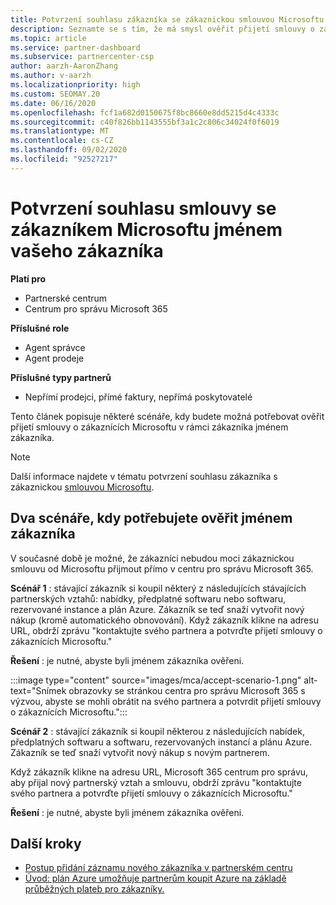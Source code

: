 ```yaml
---
title: Potvrzení souhlasu zákazníka se zákaznickou smlouvou Microsoftu
description: Seznamte se s tím, že má smysl ověřit přijetí smlouvy o zákaznících Microsoftu jménem zákazníka.
ms.topic: article
ms.service: partner-dashboard
ms.subservice: partnercenter-csp
author: aarzh-AaronZhang
ms.author: v-aarzh
ms.localizationpriority: high
ms.custom: SEOMAY.20
ms.date: 06/16/2020
ms.openlocfilehash: fcf1a682d0150675f8bc8660e8dd5215d4c4333c
ms.sourcegitcommit: c40f826bb1143555bf3a1c2c806c34024f0f6019
ms.translationtype: MT
ms.contentlocale: cs-CZ
ms.lasthandoff: 09/02/2020
ms.locfileid: "92527217"
---
```

# <a name="attest-acceptance-of-the-microsoft-customer-agreement-on-behalf-of-your-customer"></a>Potvrzení souhlasu smlouvy se zákazníkem Microsoftu jménem vašeho zákazníka

**Platí pro**

- Partnerské centrum
- Centrum pro správu Microsoft 365

**Příslušné role**

- Agent správce
- Agent prodeje

**Příslušné typy partnerů**

- Nepřímí prodejci, přímé faktury, nepřímá poskytovatelé

Tento článek popisuje některé scénáře, kdy budete možná potřebovat ověřit přijetí smlouvy o zákaznících Microsoftu v rámci zákazníka jménem zákazníka.

>[!NOTE]
>Další informace najdete v tématu potvrzení souhlasu zákazníka s zákaznickou [smlouvou Microsoftu](confirm-customer-agreement.md).

## <a name="two-scenarios-where-you-need-to-attest-on-behalf-of-your-customer"></a>Dva scénáře, kdy potřebujete ověřit jménem zákazníka

V současné době je možné, že zákazníci nebudou moci zákaznickou smlouvu od Microsoftu přijmout přímo v centru pro správu Microsoft 365.

**Scénář 1** : stávající zákazník si koupil některý z následujících stávajících partnerských vztahů: nabídky, předplatné softwaru nebo softwaru, rezervované instance a plán Azure. Zákazník se teď snaží vytvořit nový nákup (kromě automatického obnovování). Když zákazník klikne na adresu URL, obdrží zprávu "kontaktujte svého partnera a potvrďte přijetí smlouvy o zákaznících Microsoftu."  

**Řešení** : je nutné, abyste byli jménem zákazníka ověřeni.

:::image type="content" source="images/mca/accept-scenario-1.png" alt-text="Snímek obrazovky se stránkou centra pro správu Microsoft 365 s výzvou, abyste se mohli obrátit na svého partnera a potvrdit přijetí smlouvy o zákaznících Microsoftu.&quot;:::

**Scénář 2** : stávající zákazník si koupil některou z následujících nabídek, předplatných softwaru a softwaru, rezervovaných instancí a plánu Azure. Zákazník se teď snaží vytvořit nový nákup s novým partnerem.

Když zákazník klikne na adresu URL, Microsoft 365 centrum pro správu, aby přijal nový partnerský vztah a smlouvu, obdrží zprávu &quot;kontaktujte svého partnera a potvrďte přijetí smlouvy o zákaznících Microsoftu."  

**Řešení** : je nutné, abyste byli jménem zákazníka ověřeni.  

## <a name="next-steps"></a>Další kroky

- [Postup přidání záznamu nového zákazníka v partnerském centru](add-a-new-customer.md)
- [Úvod: plán Azure umožňuje partnerům koupit Azure na základě průběžných plateb pro zákazníky.](azure-plan-lp.md)
